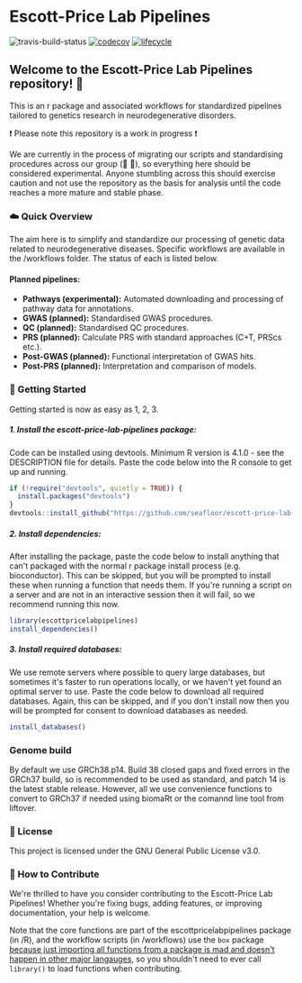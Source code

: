 # Escott-Price Lab Pipelines

![travis-build-status](https://app.travis-ci.com/seafloor/escott-price-lab-pipelines.svg?branch=main)
[![codecov](https://codecov.io/gh/seafloor/escott-price-lab-pipelines/graph/badge.svg?token=IE0NJEL213)](https://codecov.io/gh/seafloor/escott-price-lab-pipelines)
[![lifecycle](https://lifecycle.r-lib.org/articles/figures/lifecycle-experimental.svg)](https://lifecycle.r-lib.org/articles/stages.html#experimental)

## Welcome to the Escott-Price Lab Pipelines repository! :wave: 

This is an r package and associated workflows for standardized pipelines tailored to genetics research in neurodegenerative disorders.

:exclamation: Please note this repository is a work in progress :exclamation: 

We are currently in the process of migrating our scripts and standardising procedures across our group (:raised_hands: :raised_hands:), so everything here should be considered experimental. Anyone stumbling across this should exercise caution and not use the repository as the basis for analysis until the code reaches a more mature and stable phase.

### :cloud: Quick Overview

The aim here is to simplify and standardize our processing of genetic data related to neurodegenerative diseases. Specific workflows are available in the /workflows folder. The status of each is listed below.

#### Planned pipelines:

- **Pathways (experimental):**  Automated downloading and processing of pathway data for annotations.
- **GWAS (planned):** Standardised GWAS procedures. 
- **QC (planned):** Standardised QC procedures. 
- **PRS (planned):** Calculate PRS with standard approaches (C+T, PRScs etc.).
- **Post-GWAS (planned):** Functional interpretation of GWAS hits.
- **Post-PRS (planned):** Interpretation and comparison of models.

### :seedling: Getting Started

Getting started is now as easy as 1, 2, 3.

##### 1. Install the escott-price-lab-pipelines package:

Code can be installed using devtools. Minimum R version is 4.1.0 - see the DESCRIPTION file for details. Paste the code below into the R console to get up and running.

```r
if (!require("devtools", quietly = TRUE)) {
  install.packages("devtools")
}
devtools::install_github("https://github.com/seafloor/escott-price-lab-pipelines")
```

##### 2. Install dependencies:

After installing the package, paste the code below to install anything that can't packaged with the normal r package install process (e.g. bioconductor). This can be skipped, but you will be prompted to install these when running a function that needs them. If you're running a script on a server and are not in an interactive session then it will fail, so we recommend running this now.

```r
library(escottpricelabpipelines)
install_dependencies()
```

##### 3. Install required databases:

We use remote servers where possible to query large databases, but sometimes it's faster to run operations locally, or we haven't yet found an optimal server to use. Paste the code below to download all required databases. Again, this can be skipped, and if you don't install now then you will be prompted for consent to download databases as needed. 

```r
install_databases()
```

### Genome build

By default we use GRCh38.p14. Build 38 closed gaps and fixed errors in the GRCh37 build, so is recommended to be used as standard, and patch 14 is the latest stable release. However, all we use convenience functions to convert to GRCh37 if needed using biomaRt or the comannd line tool from liftover.

### :page_facing_up: License

This project is licensed under the GNU General Public License v3.0.

### :green_heart: How to Contribute

We're thrilled to have you consider contributing to the Escott-Price Lab Pipelines! Whether you're fixing bugs, adding features, or improving documentation, your help is welcome.

Note that the core functions are part of the escottpricelabpipelines package (in /R), and the workflow scripts (in /workflows) use the `box` package [because just importing all functions from a package is mad and doesn't happen in other major langauges](https://github.com/klmr/box?tab=readme-ov-file#why-box), so you shouldn't need to ever call `library()` to load functions when contributing.
